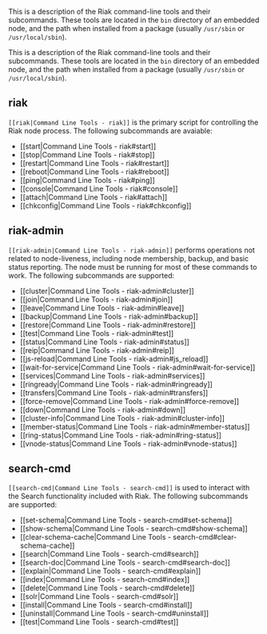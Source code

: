 This is a description of the Riak command-line tools and their subcommands.
These tools are located in the `bin` directory of an embedded node, and the path
when installed from a package (usually `/usr/sbin` or `/usr/local/sbin`).

This is a description of the Riak command-line tools and their subcommands.
These tools are located in the `bin` directory of an embedded node, and the path
when installed from a package (usually `/usr/sbin` or `/usr/local/sbin`).

## riak

`[[riak|Command Line Tools - riak]]` is the primary script for controlling the
Riak node process. The following subcommands are avaiable:

* [[start|Command Line Tools - riak#start]]
* [[stop|Command Line Tools - riak#stop]]
* [[restart|Command Line Tools - riak#restart]]
* [[reboot|Command Line Tools - riak#reboot]]
* [[ping|Command Line Tools - riak#ping]]
* [[console|Command Line Tools - riak#console]]
* [[attach|Command Line Tools - riak#attach]]
* [[chkconfig|Command Line Tools - riak#chkconfig]]

## riak-admin

`[[riak-admin|Command Line Tools - riak-admin]]` performs operations not related
to node-liveness, including node membership, backup, and basic status reporting.
The node must be running for most of these commands to work. The following
subcommands are supported:

* [[cluster|Command Line Tools - riak-admin#cluster]]
* [[join|Command Line Tools - riak-admin#join]]
* [[leave|Command Line Tools - riak-admin#leave]]
* [[backup|Command Line Tools - riak-admin#backup]]
* [[restore|Command Line Tools - riak-admin#restore]]
* [[test|Command Line Tools - riak-admin#test]]
* [[status|Command Line Tools - riak-admin#status]]
* [[reip|Command Line Tools - riak-admin#reip]]
* [[js-reload|Command Line Tools - riak-admin#js_reload]]
* [[wait-for-service|Command Line Tools - riak-admin#wait-for-service]]
* [[services|Command Line Tools - riak-admin#services]]
* [[ringready|Command Line Tools - riak-admin#ringready]]
* [[transfers|Command Line Tools - riak-admin#transfers]]
* [[force-remove|Command Line Tools - riak-admin#force-remove]]
* [[down|Command Line Tools - riak-admin#down]]
* [[cluster-info|Command Line Tools - riak-admin#cluster-info]]
* [[member-status|Command Line Tools - riak-admin#member-status]]
* [[ring-status|Command Line Tools - riak-admin#ring-status]]
* [[vnode-status|Command Line Tools - riak-admin#vnode-status]]

## search-cmd

`[[search-cmd|Command Line Tools - search-cmd]]` is used to interact with the
Search functionality included with Riak. The following subcommands are
supported:

* [[set-schema|Command Line Tools - search-cmd#set-schema]]
* [[show-schema|Command Line Tools - search-cmd#show-schema]]
* [[clear-schema-cache|Command Line Tools - search-cmd#clear-schema-cache]]
* [[search|Command Line Tools - search-cmd#search]]
* [[search-doc|Command Line Tools - search-cmd#search-doc]]
* [[explain|Command Line Tools - search-cmd#explain]]
* [[index|Command Line Tools - search-cmd#index]]
* [[delete|Command Line Tools - search-cmd#delete]]
* [[solr|Command Line Tools - search-cmd#solr]]
* [[install|Command Line Tools - search-cmd#install]]
* [[uninstall|Command Line Tools - search-cmd#uninstall]]
* [[test|Command Line Tools - search-cmd#test]]
